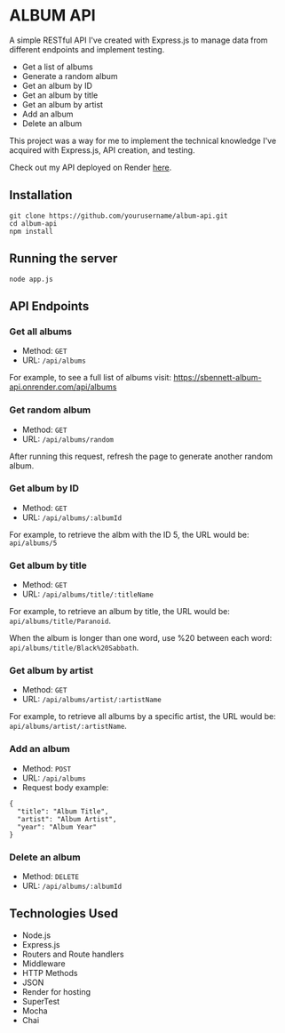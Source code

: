 # ALBUM API

A simple RESTful API I've created with Express.js to manage data from different endpoints and implement testing.

- Get a list of albums
- Generate a random album
- Get an album by ID
- Get an album by title
- Get an album by artist
- Add an album
- Delete an album

This project was a way for me to implement the technical knowledge I've acquired with Express.js, API creation, and testing.

Check out my API deployed on Render [here](https://sbennett-album-api.onrender.com).

## Installation

```
git clone https://github.com/yourusername/album-api.git
cd album-api
npm install
```

## Running the server

```
node app.js
```

## API Endpoints

### Get all albums

- Method: `GET`
- URL: `/api/albums`

For example, to see a full list of albums visit: https://sbennett-album-api.onrender.com/api/albums

### Get random album

- Method: `GET`
- URL: `/api/albums/random`

After running this request, refresh the page to generate another random album.

### Get album by ID

- Method: `GET`
- URL: `/api/albums/:albumId`

For example, to retrieve the albm with the ID 5, the URL would be: `api/albums/5`

### Get album by title

- Method: `GET`
- URL: `/api/albums/title/:titleName`

For example, to retrieve an album by title, the URL would be: `api/albums/title/Paranoid`.

When the album is longer than one word, use %20 between each word: `api/albums/title/Black%20Sabbath`.

### Get album by artist

- Method: `GET`
- URL: `/api/albums/artist/:artistName`

For example, to retrieve all albums by a specific artist, the URL would be: `api/albums/artist/:artistName`.

### Add an album

- Method: `POST`
- URL: `/api/albums`
- Request body example:

```
{
  "title": "Album Title",
  "artist": "Album Artist",
  "year": "Album Year"
}
```

### Delete an album

- Method: `DELETE`
- URL: `/api/albums/:albumId`

## Technologies Used

- Node.js
- Express.js
- Routers and Route handlers
- Middleware
- HTTP Methods
- JSON
- Render for hosting
- SuperTest
- Mocha
- Chai
